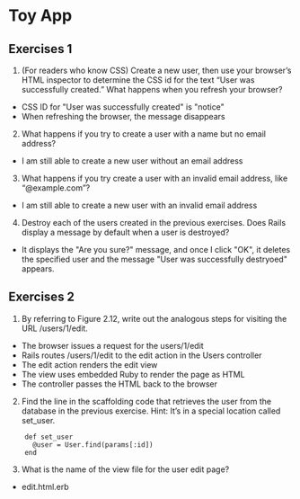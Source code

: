 # Toy App

## Exercises 1

1. (For readers who know CSS) Create a new user, then use your browser’s HTML inspector to determine the CSS id for the text “User was successfully created.” What happens when you refresh your browser?
* CSS ID for "User was successfully created" is "notice"
* When refreshing the browser, the message disappears
2. What happens if you try to create a user with a name but no email address?
* I am still able to create a new user without an email address
3. What happens if you try create a user with an invalid email address, like “@example.com”?
* I am still able to create a new user with an invalid email address
4. Destroy each of the users created in the previous exercises. Does Rails display a message by default when a user is destroyed?
* It displays the "Are you sure?" message, and once I click "OK", it deletes the specified user and the message "User was successfully destryoed" appears. 

## Exercises 2
1. By referring to Figure 2.12, write out the analogous steps for visiting the URL /users/1/edit.
* The browser issues a request for the users/1/edit
* Rails routes /users/1/edit to the edit action in the Users controller
* The edit action renders the edit view
* The view uses embedded Ruby to render the page as HTML
* The controller passes the HTML back to the browser
2. Find the line in the scaffolding code that retrieves the user from the database in the previous exercise. Hint: It’s in a special location called set_user.
```
    def set_user
      @user = User.find(params[:id])
    end
```
3. What is the name of the view file for the user edit page?
* edit.html.erb